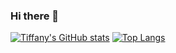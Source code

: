 ### Hi there 👋

<!--
**TiffanyKariuki/TiffanyKariuki** is a ✨ _special_ ✨ repository because its `README.md` (this file) appears on your GitHub profile.

Here are some ideas to get you started:

- 🔭 I’m currently studying software engineering at ALX
- 🌱 I’m currently learning C and python
- 📫 How to reach me:tiffanykariuki17@gmail.com
-->
[![Tiffany's GitHub stats](https://github-readme-stats.vercel.app/api?username=TiffanyKariuki)](https://github.com/TiffanyKariuki/github-readme-stats)
[![Top Langs](https://github-readme-stats.vercel.app/api/top-langs/?username=TiffanyKariuki&layout=compact)](https://github.com/TiffanyKariuki/github-readme-stats)
